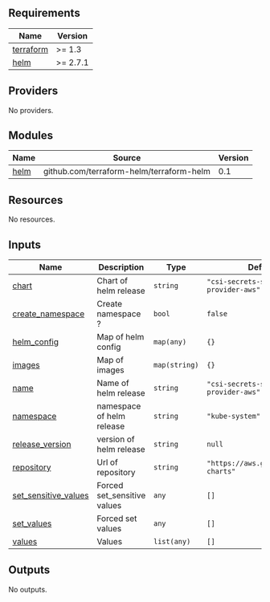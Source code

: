 <!-- BEGIN_TF_DOCS -->
## Requirements

| Name | Version |
|------|---------|
| <a name="requirement_terraform"></a> [terraform](#requirement\_terraform) | >= 1.3 |
| <a name="requirement_helm"></a> [helm](#requirement\_helm) | >= 2.7.1 |

## Providers

No providers.

## Modules

| Name | Source | Version |
|------|--------|---------|
| <a name="module_helm"></a> [helm](#module\_helm) | github.com/terraform-helm/terraform-helm | 0.1 |

## Resources

No resources.

## Inputs

| Name | Description | Type | Default | Required |
|------|-------------|------|---------|:--------:|
| <a name="input_chart"></a> [chart](#input\_chart) | Chart of helm release | `string` | `"csi-secrets-store-provider-aws"` | no |
| <a name="input_create_namespace"></a> [create\_namespace](#input\_create\_namespace) | Create namespace ? | `bool` | `false` | no |
| <a name="input_helm_config"></a> [helm\_config](#input\_helm\_config) | Map of helm config | `map(any)` | `{}` | no |
| <a name="input_images"></a> [images](#input\_images) | Map of images | `map(string)` | `{}` | no |
| <a name="input_name"></a> [name](#input\_name) | Name of helm release | `string` | `"csi-secrets-store-provider-aws"` | no |
| <a name="input_namespace"></a> [namespace](#input\_namespace) | namespace of helm release | `string` | `"kube-system"` | no |
| <a name="input_release_version"></a> [release\_version](#input\_release\_version) | version of helm release | `string` | `null` | no |
| <a name="input_repository"></a> [repository](#input\_repository) | Url of repository | `string` | `"https://aws.github.io/eks-charts"` | no |
| <a name="input_set_sensitive_values"></a> [set\_sensitive\_values](#input\_set\_sensitive\_values) | Forced set\_sensitive values | `any` | `[]` | no |
| <a name="input_set_values"></a> [set\_values](#input\_set\_values) | Forced set values | `any` | `[]` | no |
| <a name="input_values"></a> [values](#input\_values) | Values | `list(any)` | `[]` | no |

## Outputs

No outputs.
<!-- END_TF_DOCS -->